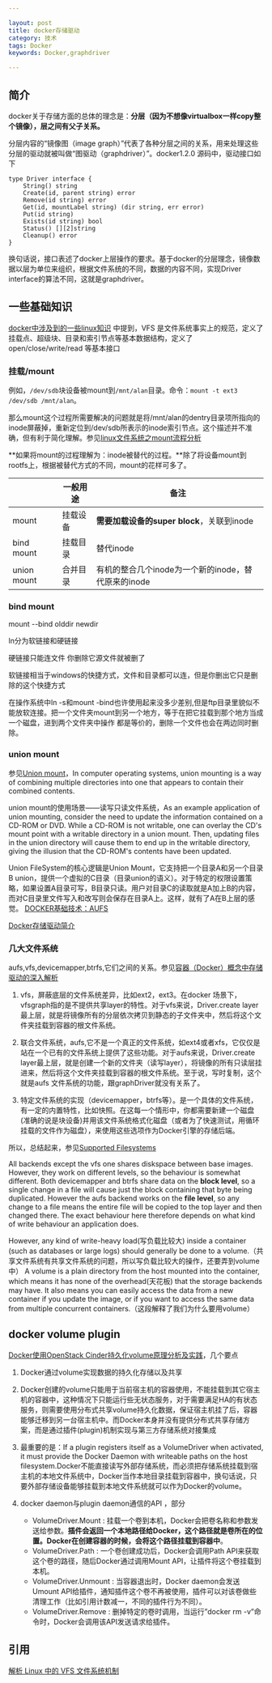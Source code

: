 ```yaml
---

layout: post
title: docker存储驱动
category: 技术
tags: Docker
keywords: Docker,graphdriver

---
```


## 简介


docker关于存储方面的总体的理念是：**分层（因为不想像virtualbox一样copy整个镜像），层之间有父子关系。**

分层内容的“镜像图（image graph）”代表了各种分层之间的关系，用来处理这些分层的驱动就被叫做“图驱动（graphdriver）”。docker1.2.0 源码中，驱动接口如下


	type Driver interface {
		String() string
		Create(id, parent string) error
		Remove(id string) error
		Get(id, mountLabel string) (dir string, err error)
		Put(id string)
		Exists(id string) bool
		Status() [][2]string
		Cleanup() error
	}
	
换句话说，接口表述了docker上层操作的要求。基于docker的分层理念，镜像数据以层为单位来组织，根据文件系统的不同，数据的内容不同，实现Driver interface的算法不同，这就是graphdriver。


## 一些基础知识

[docker中涉及到的一些linux知识](http://qiankunli.github.io/2016/12/02/linux_docker.html) 中提到，VFS 是文件系统事实上的规范，定义了挂载点、超级块、目录和索引节点等基本数据结构，定义了open/close/write/read 等基本接口

### 挂载/mount

例如，`/dev/sdb`块设备被mount到`/mnt/alan`目录。命令：`mount -t ext3 /dev/sdb /mnt/alan`。

那么mount这个过程所需要解决的问题就是将/mnt/alan的dentry目录项所指向的inode屏蔽掉，重新定位到/dev/sdb所表示的inode索引节点。这个描述并不准确，但有利于简化理解。参见[linux文件系统之mount流程分析](http://www.cnblogs.com/cslunatic/p/3683117.html)

**如果将mount的过程理解为：inode被替代的过程。**除了将设备mount到rootfs上，根据被替代方式的不同，mount的花样可多了。

||一般用途|备注|
|---|---|---|
|mount|挂载设备|**需要加载设备的super block**，关联到inode| 
|bind mount|挂载目录|替代inode| 
|union mount|合并目录|有机的整合几个inode为一个新的inode，替代原来的inode| 

### bind mount

mount --bind olddir newdir

ln分为软链接和硬链接

硬链接只能连文件 你删除它源文件就被删了

软链接相当于windows的快捷方式，文件和目录都可以连，但是你删出它只是删除的这个快捷方式

在操作系统中ln -s和mount -bind也许使用起来没多少差别,但是ftp目录里貌似不能放软连接。把一个文件夹mount到另一个地方，等于在把它挂载到那个地方当成一个磁盘，进到两个文件夹中操作 都是等价的，删除一个文件也会在两边同时删除。

### union mount

参见[Union mount](https://en.wikipedia.org/wiki/Union_mount)，In computer operating systems, union mounting is a way of combining multiple directories into one that appears to contain their combined contents.

union mount的使用场景——读写只读文件系统，As an example application of union mounting, consider the need to update the information contained on a CD-ROM or DVD. While a CD-ROM is not writable, one can overlay the CD's mount point with a writable directory in a union mount. Then, updating files in the union directory will cause them to end up in the writable directory, giving the illusion that the CD-ROM's contents have been updated. 

Union FileSystem的核心逻辑是Union Mount，它支持把一个目录A和另一个目录B union，提供一个虚拟的C目录（目录union的语义）。对于特定的权限设置策略，如果设置A目录可写，B目录只读。用户对目录C的读取就是A加上B的内容，而对C目录里文件写入和改写则会保存在目录A上。这样，就有了A在B上层的感觉。
[DOCKER基础技术：AUFS](http://coolshell.cn/articles/17061.html)

[Docker存储驱动简介](https://linux.cn/thread-16017-1-1.html)

### 几大文件系统

aufs,vfs,devicemapper,btrfs,它们之间的关系。参见[容器（Docker）概念中存储驱动的深入解析](http://weibo.com/ttarticle/p/show?id=2309404039168383667054)

1. vfs，屏蔽底层的文件系统差异，比如ext2，ext3。在docker 场景下，vfsgraph指的是不提供共享layer的特性。对于vfs来说，Driver.create layer最上层，就是将镜像所有的分层依次拷贝到静态的子文件夹中，然后将这个文件夹挂载到容器的根文件系统。

2. 联合文件系统，aufs,它不是一个真正的文件系统，如ext4或者xfs，它仅仅是站在一个已有的文件系统上提供了这些功能。对于aufs来说，Driver.create layer最上层，就是创建一个新的文件夹（读写layer），将镜像的所有只读层挂进来，然后将这个文件夹挂载到容器的根文件系统。至于说，写时复制，这个就是aufs 文件系统的功能，跟graphDriver就没有关系了。

3. 特定文件系统的实现（devicemapper，btrfs等）。是一个具体的文件系统，有一定的内置特性，比如快照。在这每一个情形中，你都需要新建一个磁盘(准确的说是块设备)并用该文件系统格式化磁盘（或者为了快速测试，用循环挂载的文件作为磁盘），来使用这些选项作为Docker引擎的存储后端。


所以，总结起来，参见[Supported Filesystems](http://www.projectatomic.io/docs/filesystems/)


All backends except the vfs one shares diskspace between base images. However, they work on different levels, so the behaviour is somewhat different. Both devicemapper and btrfs share data on the **block level**, so a single change in a file will cause just the block containing that byte being duplicated. However the aufs backend works on the **file level**, so any change to a file means the entire file will be copied to the top layer and then changed there. The exact behaviour here therefore depends on what kind of write behaviour an application does.

However, any kind of write-heavy load(写负载比较大) inside a container (such as databases or large logs) should generally be done to a volume.（共享文件系统有共享文件系统的问题，所以写负载比较大的操作，还要弄到volume中） A volume is a plain directory from the host mounted into the container, which means it has none of the overhead(天花板) that the storage backends may have. It also means you can easily access the data from a new container if you update the image, or if you want to access the same data from multiple concurrent containers.（这段解释了我们为什么要用volume）

## docker volume plugin

[Docker使用OpenStack Cinder持久化volume原理分析及实践](https://zhuanlan.zhihu.com/p/29905177)，几个要点

1. Docker通过volume实现数据的持久化存储以及共享
2. Docker创建的volume只能用于当前宿主机的容器使用，不能挂载到其它宿主机的容器中，这种情况下只能运行些无状态服务，对于需要满足HA的有状态服务，则需要使用分布式共享volume持久化数据，保证宿主机挂了后，容器能够迁移到另一台宿主机中。而Docker本身并没有提供分布式共享存储方案，而是通过插件(plugin)机制实现与第三方存储系统对接集成
3. 最重要的是：If a plugin registers itself as a VolumeDriver when activated, it must provide the Docker Daemon with writeable paths on the host filesystem.Docker不能直接读写外部存储系统，而必须把存储系统挂载到宿主机的本地文件系统中，Docker当作本地目录挂载到容器中，换句话说，只要外部存储设备能够挂载到本地文件系统就可以作为Docker的volume。
4. docker daemon与plugin daemon通信的API ，部分

    * VolumeDriver.Mount : 挂载一个卷到本机，Docker会把卷名称和参数发送给参数。**插件会返回一个本地路径给Docker，这个路径就是卷所在的位置。Docker在创建容器的时候，会将这个路径挂载到容器中**。
    * VolumeDriver.Path : 一个卷创建成功后，Docker会调用Path API来获取这个卷的路径，随后Docker通过调用Mount API，让插件将这个卷挂载到本机。 
    * VolumeDriver.Unmount : 当容器退出时，Docker daemon会发送Umount API给插件，通知插件这个卷不再被使用，插件可以对该卷做些清理工作（比如引用计数减一，不同的插件行为不同）。 
    * VolumeDriver.Remove : 删掉特定的卷时调用，当运行”docker rm -v”命令时，Docker会调用该API发送请求给插件。 


## 引用

[解析 Linux 中的 VFS 文件系统机制](https://www.ibm.com/developerworks/cn/linux/l-vfs/)
